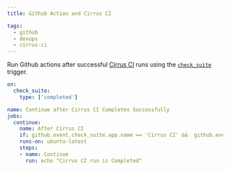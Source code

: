 ```yaml
---
title: Github Action and Cirrus CI

tags:
  - github
  - devops
  - cirrus-ci
---
```


Run Github actions after successful [Cirrus CI](https://cirrus-ci.org/) runs using the [`check_suite`](https://docs.github.com/en/actions/reference/events-that-trigger-workflows#check_suite) trigger.

```yaml title=".github/workflows/cirrus.yml"
on:
  check_suite:
    type: ['completed']

name: Continue after Cirrus CI Completes Successfully
jobs:
  continue:
    name: After Cirrus CI
    if: github.event.check_suite.app.name == 'Cirrus CI' &&  github.event.check_suite.conclusion == 'success'
    runs-on: ubuntu-latest
    steps:
    - name: Continue
      run: echo "Cirrus CI run is Completed"
```
